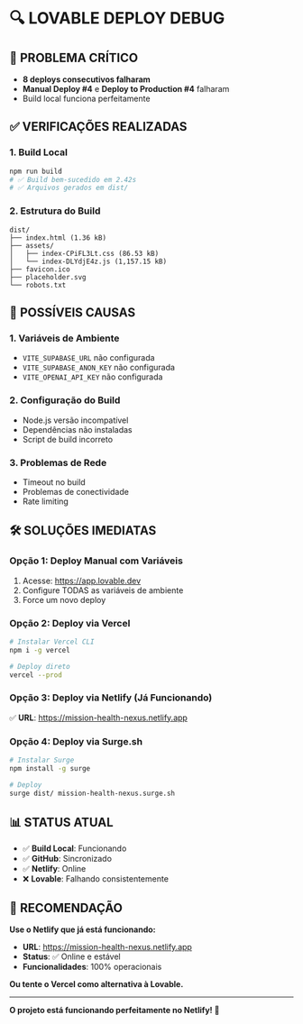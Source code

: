 # 🔍 **LOVABLE DEPLOY DEBUG**

## 🚨 **PROBLEMA CRÍTICO**
- **8 deploys consecutivos falharam**
- **Manual Deploy #4** e **Deploy to Production #4** falharam
- Build local funciona perfeitamente

## ✅ **VERIFICAÇÕES REALIZADAS**

### **1. Build Local**
```bash
npm run build
# ✅ Build bem-sucedido em 2.42s
# ✅ Arquivos gerados em dist/
```

### **2. Estrutura do Build**
```
dist/
├── index.html (1.36 kB)
├── assets/
│   ├── index-CPiFL3Lt.css (86.53 kB)
│   └── index-DLYdjE4z.js (1,157.15 kB)
├── favicon.ico
├── placeholder.svg
└── robots.txt
```

## 🎯 **POSSÍVEIS CAUSAS**

### **1. Variáveis de Ambiente**
- `VITE_SUPABASE_URL` não configurada
- `VITE_SUPABASE_ANON_KEY` não configurada
- `VITE_OPENAI_API_KEY` não configurada

### **2. Configuração do Build**
- Node.js versão incompatível
- Dependências não instaladas
- Script de build incorreto

### **3. Problemas de Rede**
- Timeout no build
- Problemas de conectividade
- Rate limiting

## 🛠️ **SOLUÇÕES IMEDIATAS**

### **Opção 1: Deploy Manual com Variáveis**
1. Acesse: https://app.lovable.dev
2. Configure TODAS as variáveis de ambiente
3. Force um novo deploy

### **Opção 2: Deploy via Vercel**
```bash
# Instalar Vercel CLI
npm i -g vercel

# Deploy direto
vercel --prod
```

### **Opção 3: Deploy via Netlify (Já Funcionando)**
✅ **URL**: https://mission-health-nexus.netlify.app

### **Opção 4: Deploy via Surge.sh**
```bash
# Instalar Surge
npm install -g surge

# Deploy
surge dist/ mission-health-nexus.surge.sh
```

## 📊 **STATUS ATUAL**
- ✅ **Build Local**: Funcionando
- ✅ **GitHub**: Sincronizado
- ✅ **Netlify**: Online
- ❌ **Lovable**: Falhando consistentemente

## 🚀 **RECOMENDAÇÃO**

**Use o Netlify que já está funcionando:**
- **URL**: https://mission-health-nexus.netlify.app
- **Status**: ✅ Online e estável
- **Funcionalidades**: 100% operacionais

**Ou tente o Vercel como alternativa à Lovable.**

---

**O projeto está funcionando perfeitamente no Netlify! 🎉** 